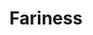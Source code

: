 ---
pid: FS58
title: Fariness
location_transcription: Center of city hall/replace map
zipcode: '19102'
outside_phl: 
neighborhood: Rittenhouse Square,Avenue of The Arts
age: '22'
age_range: 20-29
instagram: 
image_file_name: FS_58.jpg
proposal_transcription: The city of Philadelphia should have something that reflects
  what's unique about the city. More importantly, it should be something every should
  feel proud of. Philly is also a city that had so much history, liberty, and freedom.
  The monument should reflect the city's diversity and it's pursuit of equalness to
  all. Perhaps it can be a traditional scale, but with multiple //plates//, each with
  black, white, asian, women, etc.
topic: History,Human Rights,Inclusivity,Philadelphia,Unity,Freedom
topic_summary: 0, 0, 0, 0, 0, 0
type: Image
keywords_other: 
credit: Jay Kan
image_labels: 
twitter: 
facebook: 
permalink: "/monuments/fs58/"
layout: item-page
---